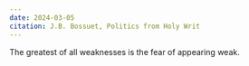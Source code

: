 ```yaml
---
date: 2024-03-05
citation: J.B. Bossuet, Politics from Holy Writ
---
```

The greatest of all weaknesses is the fear of appearing weak.